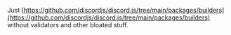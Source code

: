 Just [https://github.com/discordjs/discord.js/tree/main/packages/builders](https://github.com/discordjs/discord.js/tree/main/packages/builders) without validators and other bloated stuff.
